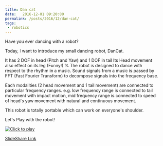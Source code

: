 ```yaml
---
title: Dan cat
date:   2016-12-01 09:20:00
permalink: /posts/2016/12/dan-cat/
tags:
 - robotics
---
```


Have you ever dancing with a robot?

Today, I want to introduce my small dancing robot, DanCat.

It has 2 DOF in head (Pitch and Yaw) and 1 DOF in tail
Its Head movement also effect on its leg (Funny!)
%
The robot is designed to dance with respect to the rhythm in a music.
Sound signals from a music is passed by FFT (Fast Fourier Transform) to decompose signals into the frequency base.

Each modalities (2 head movement and 1 tail movement) are connected to particular frequency ranges. e.g. low frequency range is connected to tail movement with impact motion, mid frequency range is connected to speed of head's yaw movement with natural and continuous movement.

This robot is totally portable which can work on everyone's shoulder.

Let's Play with the robot!

[![Click to play](http://img.youtube.com/vi/g0t_f3ywZVw/0.jpg)](http://www.youtube.com/watch?v=g0t_f3ywZVw)

[SlideShare Link](https://www.slideshare.net/secret/GCnohotPA7sA5N)

